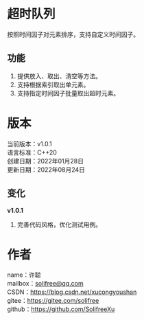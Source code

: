 ﻿# 超时队列
按照时间因子对元素排序，支持自定义时间因子。

## 功能
1. 提供放入、取出、清空等方法。  
2. 支持根据索引取出单元素。  
3. 支持指定时间因子批量取出超时元素。

# 版本
当前版本：v1.0.1  
语言标准：C++20  
创建日期：2022年01月28日  
更新日期：2022年08月24日

## 变化
**v1.0.1**
1. 完善代码风格，优化测试用例。

# 作者
name：许聪  
mailbox：solifree@qq.com  
CSDN：https://blog.csdn.net/xucongyoushan  
gitee：https://gitee.com/solifree  
github：https://github.com/SolifreeXu
